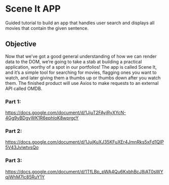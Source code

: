 # Scene It APP

Guided tutorial to build an app that handles user search and displays all movies that contain the given sentence. 

## Objective

Now that we’ve got a good general understanding of  how we can render data to the DOM, we’re going to take a stab at building a practical application, worthy of a spot in our portfolios! The app is called Scene It, and it’s a simple tool for searching for movies, flagging ones you want to watch, and later giving them a thumbs up or thumbs down after you watch them. The finished product will use Axios to make requests to an external API called OMDB.

### Part 1:

https://docs.google.com/document/d/1JjuT2FAyiRyXYcN-4Gg9yBDgyWK1R6ephloK8wprgcY

### Part 2:

https://docs.google.com/document/d/1JujKuXJ35KFuXEr4JmnRks5xFd1QIP5V43JviwtvsQo

### Part 3:

https://docs.google.com/document/d/1TfLBp_pWA4Qu6KxbhBcJ8iAT0sWYqjWhM7Ic85RuY1Y
